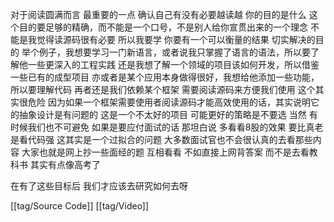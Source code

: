 对于阅读圆满而言 最重要的一点
确认自己有没有必要越读越
你的目的是什么
这个目的要足够的精确，而不能是一个口号，不是别人给你宣贯出来的一个理念
不能是我觉得读源码很有必要 所以我要学
你要有一个可以衡量的结果 切实解决的目的
举个例子，我想要学习一门新语言，或者说我只掌握了语言的语法，所以要了解他一些更深入的工程实践
还是我想了解一个领域的项目该如何开发，所以借鉴一些已有的成型项目
亦或者是某个应用本身做得很好，我想给他添加一些功能，所以要理解代码
再者还是我们依赖某个框架 需要阅读源码来方便我们使用 这个其实很危险 因为如果一个框架需要使用者阅读源码才能高效使用的话，其实说明它的抽象设计是有问题的 这是一个不太好的项目 可能更好的策略是不要选 当然 有时候我们也不可避免
如果是要应付面试的话 那坦白说 多看看8股的效果 要比真老是看代码强 这其实是一个过拟合的问题 大多数面试官也不会很认真的去看那些内容 大家也就是网上抄一些面经的题 互相看看 不如直接上网背答案 而不是去看教科书 其实有点像高考了

在有了这些目标后 我们才应该去研究如何去呀

[[tag/Source Code]] [[tag/Video]]